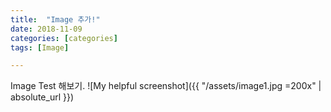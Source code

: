 ```yaml
---
title:  "Image 추가!"
date: 2018-11-09
categories: [categories]
tags: [Image]

---
```


Image Test 해보기.
![My helpful screenshot]({{ "/assets/image1.jpg =200x" | absolute_url }})
